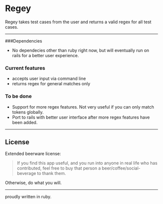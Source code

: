 Regey
=========

Regey takes test cases from the user and returns a valid regex for all test cases.

-----
###Dependencies

  - No dependecies other than ruby right now, but will eventually run on rails for a better user experience.


### Current features
 - accepts user input via command line
 - returns regex for general matches only

### To be done
 - Support for more regex features.  Not very useful if you can only match tokens globally.
 - Port to rails with better user interface after more regex features have been added.

----

License
----

Extended beerware license:

> If you find this app useful, 
>  and you run into anyone in real life who has contributed,
>  feel free to buy that person a beer/coffee/social-beverage
>  to thank them.

Otherwise, do what you will.

  ---------
  proudly written in ruby.